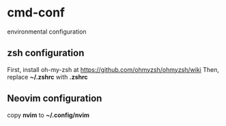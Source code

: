 # cmd-conf
environmental configuration

## zsh configuration
First, install oh-my-zsh at https://github.com/ohmyzsh/ohmyzsh/wiki
Then, replace **~/.zshrc** with **.zshrc**

## Neovim configuration
copy **nvim** to **~/.config/nvim**
